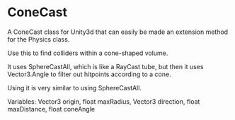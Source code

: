 # ConeCast
A ConeCast class for Unity3d that can easily be made an extension method for the Physics class.

Use this to find colliders within a cone-shaped volume.

It uses SphereCastAll, which is like a RayCast tube, but then it uses Vector3.Angle to filter out hitpoints according to a cone.

Using it is very similar to using SphereCastAll.

Variables:
  Vector3 origin,
  float maxRadius,
  Vector3 direction,
  float maxDistance,
  float coneAngle
